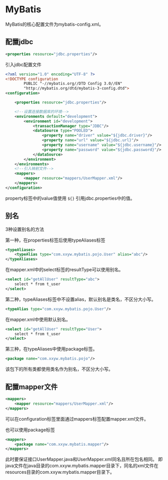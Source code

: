 # MyBatis

MyBatis的核心配置文件为mybatis-config.xml。

## 配置jdbc

```xml
<properties resource="jdbc.properties"/>
```

引入jdbc配置文件

```xml
<?xml version="1.0" encoding="UTF-8" ?>
<!DOCTYPE configuration
        PUBLIC "-//mybatis.org//DTD Config 3.0//EN"
        "http://mybatis.org/dtd/mybatis-3-config.dtd">
<configuration>

    <properties resource="jdbc.properties"/>

    <!--设置连接数据库的环境-->
    <environments default="development">
        <environment id="development">
            <transactionManager type="JDBC"/>
            <dataSource type="POOLED">
                <property name="driver" value="${jdbc.driver}"/>
                <property name="url" value="${jdbc.url}"/>
                <property name="username" value="${jdbc.username}"/>
                <property name="password" value="${jdbc.password}"/>
            </dataSource>
        </environment>
    </environments>
    <!--引入映射文件-->
    <mappers>
        <mapper resource="mappers/UserMapper.xml"/>
    </mappers>
</configuration>
```

property标签中的value值使用 `${}` 引用jdbc.properties中的值。

## 别名

3种设置别名的方法

第一种，在properties标签后使用typeAliases标签

```xml
<typeAliases>
    <typeAlias type="com.xxyw.mybatis.pojo.User" alias="abc"/>
</typeAliases>
```

在mapper.xml中的select标签的resultType可以使用别名。

```xml
<select id="getAllUser" resultType="abc">
    select * from t_user
</select>
```

第二种，typeAliases标签中不设置alias，默认别名是类名，不区分大小写。

```xml
<typeAlias type="com.xxyw.mybatis.pojo.User"/>
```

在mapper.xml中使用默认别名。

```xml
<select id="getAllUser" resultType="User">
    select * from t_user
</select>
```

第三种，在typeAliases中使用package标签。

```xml
<package name="com.xxyw.mybatis.pojo"/>
```

该包下的所有类都使用类名作为别名，不区分大小写。

## 配置mapper文件

```xml
<mappers>
    <mapper resource="mappers/UserMapper.xml"/>
</mappers>
```

可以在configuration标签里面通过mappers标签配置mapper.xml文件。

也可以使用package标签

```xml
<mappers>
    <package name="com.xxyw.mybatis.mapper"/>
</mappers>
```

此时要保证接口UserMapper.java和UserMapper.xml同名且所在包名相同。
即java文件在java目录的com.xxyw.mybatis.mapper目录下，同名的xml文件在resources目录的com.xxyw.mybatis.mapper目录下。
